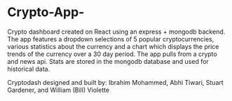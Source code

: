 
# Crypto-App-

Crypto dashboard created on React using an express + mongodb backend. The app features a dropdown selections of 5 popular cryptocurrencies, various statistics about the currency and a chart which displays the price trends of the currency over a 30 day period. The app pulls from a crypto and news api. Stats are stored in the mongodb database and used for historical data.


Cryptodash designed and built by: Ibrahim Mohammed, Abhi Tiwari, Stuart Gardener, and William (Bill) Violette
